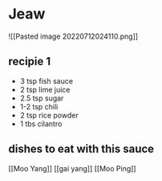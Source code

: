 # Jeaw
![[Pasted image 20220712024110.png]]

## recipie 1
- 3 tsp fish sauce
- 2 tsp lime juice
- 2.5 tsp sugar
- 1-2 tsp chili
- 2 tsp rice powder
- 1 tbs cilantro


## dishes to eat with this sauce
[[Moo Yang]]
[[gai yang]]
[[Moo Ping]]



